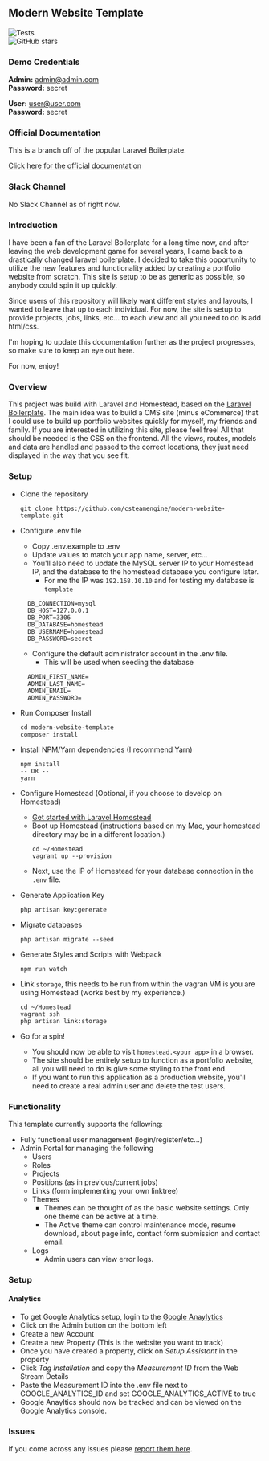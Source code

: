 ## Modern Website Template

![Tests](https://github.com/csteamengine/modern-website-template/workflows/Tests/badge.svg?branch=master)
<br/>
![GitHub stars](https://img.shields.io/github/stars/csteamengine/modern-website-template.svg?style=social)

### Demo Credentials

**Admin:** admin@admin.com  
**Password:** secret

**User:** user@user.com  
**Password:** secret

### Official Documentation
This is a branch off of the popular Laravel Boilerplate.

[Click here for the official documentation](http://laravel-boilerplate.com)

### Slack Channel

No Slack Channel as of right now.

### Introduction

I have been a fan of the Laravel Boilerplate for a long time now, and after leaving the web development game for several 
years, I came back to a drastically changed laravel boilerplate. I decided to take this opportunity to utilize the new features
and functionality added by creating a portfolio website from scratch. This site is setup to be as generic as possible, 
so anybody could spin it up quickly. 

Since users of this repository will likely want different styles and layouts, I wanted to leave that up to each individual.
For now, the site is setup to provide projects, jobs, links, etc... to each view and all you need to do is add html/css. 

I'm hoping to update this documentation further as the project progresses, so make sure to keep an eye out here.

For now, enjoy!

### Overview
This project was build with Laravel and Homestead, based on the [Laravel Boilerplate](http://laravel-boilerplate.com). 
The main idea was to build a CMS site (minus eCommerce) that I could use to build up portfolio websites quickly for myself, 
my friends and family. If you are interested in utilizing this site, please feel free! All that should be needed is the 
CSS on the frontend. All the views, routes, models and data are handled and passed to the correct locations, they just need 
displayed in the way that you see fit.

### Setup
* Clone the repository
    ```shell
    git clone https://github.com/csteamengine/modern-website-template.git
    ```
* Configure .env file
  * Copy .env.example to .env
  * Update values to match your app name, server, etc...
  * You'll also need to update the MySQL server IP to your Homestead IP, and the database to the homestead database you configure later.
    * For me the IP was `192.168.10.10` and for testing my database is `template` 
  ```shell
    DB_CONNECTION=mysql
    DB_HOST=127.0.0.1
    DB_PORT=3306
    DB_DATABASE=homestead
    DB_USERNAME=homestead
    DB_PASSWORD=secret
  ```
  * Configure the default administrator account in the .env file.
    * This will be used when seeding the database
  ```shell
    ADMIN_FIRST_NAME=
    ADMIN_LAST_NAME=
    ADMIN_EMAIL=
    ADMIN_PASSWORD=
  ```
* Run Composer Install
    ```shell
    cd modern-website-template
    composer install
    ```
* Install NPM/Yarn dependencies (I recommend Yarn)
    ```shell
    npm install
    -- OR --
    yarn
    ```
* Configure Homestead (Optional, if you choose to develop on Homestead)
  * [Get started with Laravel Homestead](https://laravel.com/docs/8.x/homestead)
  * Boot up Homestead (instructions based on my Mac, your homestead directory may be in a different location.)
    ```shell
    cd ~/Homestead
    vagrant up --provision
    ```
  * Next, use the IP of Homestead for your database connection in the `.env` file.
* Generate Application Key
    ```shell
    php artisan key:generate
    ```
* Migrate databases
    ```shell
    php artisan migrate --seed
    ```
* Generate Styles and Scripts with Webpack
    ```shell
    npm run watch
    ```
* Link `storage`, this needs to be run from within the vagran VM is you are using Homestead (works best by my experience.)
  
    ```shell
    cd ~/Homestead
    vagrant ssh
    php artisan link:storage
    ```
* Go for a spin!
  * You should now be able to visit `homestead.<your app>` in a browser.
  * The site should be entirely setup to function as a portfolio website, all you will need to do is give some styling
    to the front end.
  * If you want to run this application as a production website, you'll need to create a real admin user and delete the test users.
    

### Functionality
This template currently supports the following:
* Fully functional user management (login/register/etc...)
* Admin Portal for managing the following
    * Users
    * Roles
    * Projects
    * Positions (as in previous/current jobs)
    * Links (form implementing your own linktree)
    * Themes
        * Themes can be thought of as the basic website settings. Only one theme can be active at a time.
        * The Active theme can control maintenance mode, resume download, about page info, contact form submission and contact email.
    * Logs
        * Admin users can view error logs.


### Setup
#### Analytics
* To get Google Analytics setup, login to the [Google Anaylytics](https://analytics.google.com/)
* Click on the Admin button on the bottom left
* Create a new Account
* Create a new Property (This is the website you want to track)
* Once you have created a property, click on *Setup Assistant* in the property 
* Click *Tag Installation* and copy the *Measurement ID* from the Web Stream Details
* Paste the Measurement ID into the .env file next to GOOGLE_ANALYTICS_ID and set GOOGLE_ANALYTICS_ACTIVE to true
* Google Anayltics should now be tracked and can be viewed on the Google Analytics console.
### Issues

If you come across any issues please [report them here](https://github.com/csteamengine/modern-website-template/issues).
